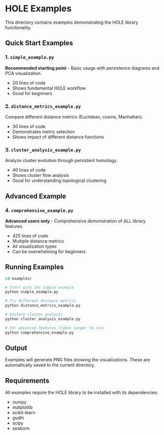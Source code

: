 # HOLE Examples

This directory contains examples demonstrating the HOLE library functionality.

## Quick Start Examples

### 1. `simple_example.py`
**Recommended starting point** - Basic usage with persistence diagrams and PCA visualization.
- 20 lines of code
- Shows fundamental HOLE workflow
- Good for beginners

### 2. `distance_metrics_example.py` 
Compare different distance metrics (Euclidean, cosine, Manhattan).
- 30 lines of code  
- Demonstrates metric selection
- Shows impact of different distance functions

### 3. `cluster_analysis_example.py`
Analyze cluster evolution through persistent homology.
- 40 lines of code
- Shows cluster flow analysis
- Good for understanding topological clustering

## Advanced Example

### 4. `comprehensive_example.py`
**Advanced users only** - Comprehensive demonstration of ALL library features.
- 425 lines of code
- Multiple distance metrics
- All visualization types
- Can be overwhelming for beginners

## Running Examples

```bash
cd examples/

# Start with the simple example
python simple_example.py

# Try different distance metrics  
python distance_metrics_example.py

# Explore cluster analysis
python cluster_analysis_example.py

# For advanced features (takes longer to run)
python comprehensive_example.py
```

## Output

Examples will generate PNG files showing the visualizations. These are automatically saved to the current directory.

## Requirements

All examples require the HOLE library to be installed with its dependencies:
- numpy
- matplotlib  
- scikit-learn
- gudhi
- scipy
- seaborn
